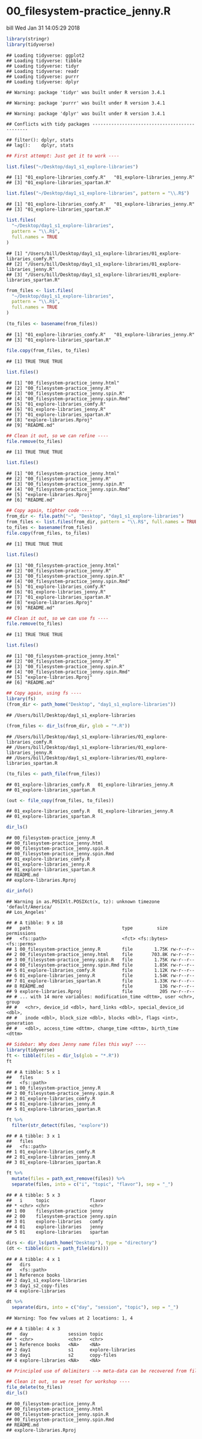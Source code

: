 00\_filesystem-practice\_jenny.R
================
bill
Wed Jan 31 14:05:29 2018

``` r
library(stringr)
library(tidyverse)
```

    ## Loading tidyverse: ggplot2
    ## Loading tidyverse: tibble
    ## Loading tidyverse: tidyr
    ## Loading tidyverse: readr
    ## Loading tidyverse: purrr
    ## Loading tidyverse: dplyr

    ## Warning: package 'tidyr' was built under R version 3.4.1

    ## Warning: package 'purrr' was built under R version 3.4.1

    ## Warning: package 'dplyr' was built under R version 3.4.1

    ## Conflicts with tidy packages ----------------------------------------------

    ## filter(): dplyr, stats
    ## lag():    dplyr, stats

``` r
## First attempt: Just get it to work ----

list.files("~/Desktop/day1_s1_explore-libraries")
```

    ## [1] "01_explore-libraries_comfy.R"   "01_explore-libraries_jenny.R"  
    ## [3] "01_explore-libraries_spartan.R"

``` r
list.files("~/Desktop/day1_s1_explore-libraries", pattern = "\\.R$")
```

    ## [1] "01_explore-libraries_comfy.R"   "01_explore-libraries_jenny.R"  
    ## [3] "01_explore-libraries_spartan.R"

``` r
list.files(
  "~/Desktop/day1_s1_explore-libraries",
  pattern = "\\.R$",
  full.names = TRUE
)
```

    ## [1] "/Users/bill/Desktop/day1_s1_explore-libraries/01_explore-libraries_comfy.R"  
    ## [2] "/Users/bill/Desktop/day1_s1_explore-libraries/01_explore-libraries_jenny.R"  
    ## [3] "/Users/bill/Desktop/day1_s1_explore-libraries/01_explore-libraries_spartan.R"

``` r
from_files <- list.files(
  "~/Desktop/day1_s1_explore-libraries",
  pattern = "\\.R$",
  full.names = TRUE
)

(to_files <- basename(from_files))
```

    ## [1] "01_explore-libraries_comfy.R"   "01_explore-libraries_jenny.R"  
    ## [3] "01_explore-libraries_spartan.R"

``` r
file.copy(from_files, to_files)
```

    ## [1] TRUE TRUE TRUE

``` r
list.files()
```

    ## [1] "00_filesystem-practice_jenny.html"    
    ## [2] "00_filesystem-practice_jenny.R"       
    ## [3] "00_filesystem-practice_jenny.spin.R"  
    ## [4] "00_filesystem-practice_jenny.spin.Rmd"
    ## [5] "01_explore-libraries_comfy.R"         
    ## [6] "01_explore-libraries_jenny.R"         
    ## [7] "01_explore-libraries_spartan.R"       
    ## [8] "explore-libraries.Rproj"              
    ## [9] "README.md"

``` r
## Clean it out, so we can refine ----
file.remove(to_files)
```

    ## [1] TRUE TRUE TRUE

``` r
list.files()
```

    ## [1] "00_filesystem-practice_jenny.html"    
    ## [2] "00_filesystem-practice_jenny.R"       
    ## [3] "00_filesystem-practice_jenny.spin.R"  
    ## [4] "00_filesystem-practice_jenny.spin.Rmd"
    ## [5] "explore-libraries.Rproj"              
    ## [6] "README.md"

``` r
## Copy again, tighter code ----
from_dir <- file.path("~", "Desktop", "day1_s1_explore-libraries")
from_files <- list.files(from_dir, pattern = "\\.R$", full.names = TRUE)
to_files <- basename(from_files)
file.copy(from_files, to_files)
```

    ## [1] TRUE TRUE TRUE

``` r
list.files()
```

    ## [1] "00_filesystem-practice_jenny.html"    
    ## [2] "00_filesystem-practice_jenny.R"       
    ## [3] "00_filesystem-practice_jenny.spin.R"  
    ## [4] "00_filesystem-practice_jenny.spin.Rmd"
    ## [5] "01_explore-libraries_comfy.R"         
    ## [6] "01_explore-libraries_jenny.R"         
    ## [7] "01_explore-libraries_spartan.R"       
    ## [8] "explore-libraries.Rproj"              
    ## [9] "README.md"

``` r
## Clean it out, so we can use fs ----
file.remove(to_files)
```

    ## [1] TRUE TRUE TRUE

``` r
list.files()
```

    ## [1] "00_filesystem-practice_jenny.html"    
    ## [2] "00_filesystem-practice_jenny.R"       
    ## [3] "00_filesystem-practice_jenny.spin.R"  
    ## [4] "00_filesystem-practice_jenny.spin.Rmd"
    ## [5] "explore-libraries.Rproj"              
    ## [6] "README.md"

``` r
## Copy again, using fs ----
library(fs)
(from_dir <- path_home("Desktop", "day1_s1_explore-libraries"))
```

    ## /Users/bill/Desktop/day1_s1_explore-libraries

``` r
(from_files <- dir_ls(from_dir, glob = "*.R"))
```

    ## /Users/bill/Desktop/day1_s1_explore-libraries/01_explore-libraries_comfy.R
    ## /Users/bill/Desktop/day1_s1_explore-libraries/01_explore-libraries_jenny.R
    ## /Users/bill/Desktop/day1_s1_explore-libraries/01_explore-libraries_spartan.R

``` r
(to_files <- path_file(from_files))
```

    ## 01_explore-libraries_comfy.R   01_explore-libraries_jenny.R   
    ## 01_explore-libraries_spartan.R

``` r
(out <- file_copy(from_files, to_files))
```

    ## 01_explore-libraries_comfy.R   01_explore-libraries_jenny.R   
    ## 01_explore-libraries_spartan.R

``` r
dir_ls()
```

    ## 00_filesystem-practice_jenny.R
    ## 00_filesystem-practice_jenny.html
    ## 00_filesystem-practice_jenny.spin.R
    ## 00_filesystem-practice_jenny.spin.Rmd
    ## 01_explore-libraries_comfy.R
    ## 01_explore-libraries_jenny.R
    ## 01_explore-libraries_spartan.R
    ## README.md
    ## explore-libraries.Rproj

``` r
dir_info()
```

    ## Warning in as.POSIXlt.POSIXct(x, tz): unknown timezone 'default/America/
    ## Los_Angeles'

    ## # A tibble: 9 x 18
    ##   path                                  type         size permissions
    ##   <fs::path>                            <fct> <fs::bytes> <fs::perms>
    ## 1 00_filesystem-practice_jenny.R        file        1.75K rw-r--r--  
    ## 2 00_filesystem-practice_jenny.html     file       703.8K rw-r--r--  
    ## 3 00_filesystem-practice_jenny.spin.R   file        1.75K rw-r--r--  
    ## 4 00_filesystem-practice_jenny.spin.Rmd file        1.85K rw-r--r--  
    ## 5 01_explore-libraries_comfy.R          file        1.12K rw-r--r--  
    ## 6 01_explore-libraries_jenny.R          file        1.54K rw-r--r--  
    ## 7 01_explore-libraries_spartan.R        file        1.33K rw-r--r--  
    ## 8 README.md                             file          136 rw-r--r--  
    ## 9 explore-libraries.Rproj               file          205 rw-r--r--  
    ## # ... with 14 more variables: modification_time <dttm>, user <chr>, group
    ## #   <chr>, device_id <dbl>, hard_links <dbl>, special_device_id <dbl>,
    ## #   inode <dbl>, block_size <dbl>, blocks <dbl>, flags <int>, generation
    ## #   <dbl>, access_time <dttm>, change_time <dttm>, birth_time <dttm>

``` r
## Sidebar: Why does Jenny name files this way? ----
library(tidyverse)
ft <- tibble(files = dir_ls(glob = "*.R"))
ft
```

    ## # A tibble: 5 x 1
    ##   files                              
    ##   <fs::path>                         
    ## 1 00_filesystem-practice_jenny.R     
    ## 2 00_filesystem-practice_jenny.spin.R
    ## 3 01_explore-libraries_comfy.R       
    ## 4 01_explore-libraries_jenny.R       
    ## 5 01_explore-libraries_spartan.R

``` r
ft %>%
  filter(str_detect(files, "explore"))
```

    ## # A tibble: 3 x 1
    ##   files                         
    ##   <fs::path>                    
    ## 1 01_explore-libraries_comfy.R  
    ## 2 01_explore-libraries_jenny.R  
    ## 3 01_explore-libraries_spartan.R

``` r
ft %>%
  mutate(files = path_ext_remove(files)) %>%
  separate(files, into = c("i", "topic", "flavor"), sep = "_")
```

    ## # A tibble: 5 x 3
    ##   i     topic               flavor    
    ## * <chr> <chr>               <chr>     
    ## 1 00    filesystem-practice jenny     
    ## 2 00    filesystem-practice jenny.spin
    ## 3 01    explore-libraries   comfy     
    ## 4 01    explore-libraries   jenny     
    ## 5 01    explore-libraries   spartan

``` r
dirs <- dir_ls(path_home("Desktop"), type = "directory")
(dt <- tibble(dirs = path_file(dirs)))
```

    ## # A tibble: 4 x 1
    ##   dirs                     
    ##   <fs::path>               
    ## 1 Reference books          
    ## 2 day1_s1_explore-libraries
    ## 3 day1_s2_copy-files       
    ## 4 explore-libraries

``` r
dt %>%
  separate(dirs, into = c("day", "session", "topic"), sep = "_")
```

    ## Warning: Too few values at 2 locations: 1, 4

    ## # A tibble: 4 x 3
    ##   day               session topic            
    ## * <chr>             <chr>   <chr>            
    ## 1 Reference books   <NA>    <NA>             
    ## 2 day1              s1      explore-libraries
    ## 3 day1              s2      copy-files       
    ## 4 explore-libraries <NA>    <NA>

``` r
## Principled use of delimiters --> meta-data can be recovered from filename

## Clean it out, so we reset for workshop ----
file_delete(to_files)
dir_ls()
```

    ## 00_filesystem-practice_jenny.R
    ## 00_filesystem-practice_jenny.html
    ## 00_filesystem-practice_jenny.spin.R
    ## 00_filesystem-practice_jenny.spin.Rmd
    ## README.md
    ## explore-libraries.Rproj
